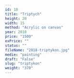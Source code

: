 ```yaml
---
id: 18
title: "Triptych"
height: 20
width: 15
method: "Acrylic on canvas"
year: 2018
price: "1500"
exPrice: ""
status: ""
fileName: "2018-triptykon.jpg"
medie: "painting"
draft: "False"
slug: "triptykon"
weight: "370"
---
```

